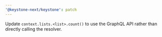 ```yaml
---
'@keystone-next/keystone': patch
---
```


Update `context.lists.<list>.count()` to use the GraphQL API rather than directly calling the resolver.
